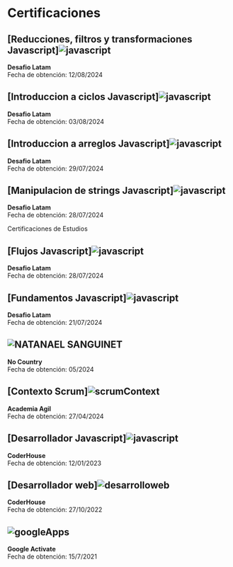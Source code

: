 # Certificaciones
## [Reducciones, filtros y transformaciones Javascript]![javascript](https://github.com/NatanaelLeites/certificaciones/assets/transformacion-filtros-reducciones.png)

**Desafio Latam**  
Fecha de obtención: 12/08/2024



## [Introduccion a ciclos Javascript]![javascript](https://github.com/NatanaelLeites/certificaciones/assets/introduccion-ciclos.png)

**Desafio Latam**  
Fecha de obtención: 03/08/2024



## [Introduccion a arreglos Javascript]![javascript](https://github.com/NatanaelLeites/certificaciones/assets/introduccion-arreglos.png)

**Desafio Latam**  
Fecha de obtención: 29/07/2024



## [Manipulacion de strings Javascript]![javascript](https://github.com/NatanaelLeites/certificaciones/assets/manipulacion-Strings.png)

**Desafio Latam**  
Fecha de obtención: 28/07/2024



Certificaciones de Estudios
## [Flujos Javascript]![javascript](https://github.com/NatanaelLeites/certificaciones/assets/introduccion-flujo.png)

**Desafio Latam**  
Fecha de obtención: 28/07/2024



## [Fundamentos Javascript]![javascript](https://github.com/NatanaelLeites/certificaciones/assets/fundamentos-introductorios.png)

**Desafio Latam**  
Fecha de obtención: 21/07/2024



## ![NATANAEL SANGUINET](https://github.com/NatanaelLeites/certificaciones/assets/111026848/cc2d8cb0-653b-4e55-9780-a310e0835d13)

**No Country**  
Fecha de obtención: 05/2024



## [Contexto Scrum]![scrumContext](https://github.com/NatanaelLeites/certificaciones/assets/111026848/e83d9384-05b3-4bed-946c-cf6c8f8d0ba6)

**Academia Agil**  
Fecha de obtención: 27/04/2024



## [Desarrollador Javascript]![javascript](https://github.com/NatanaelLeites/certificaciones/assets/111026848/eb621446-efd6-4135-a22d-918c6ff8496f)

**CoderHouse**  
Fecha de obtención: 12/01/2023



## [Desarrollador web]![desarrolloweb](https://github.com/NatanaelLeites/certificaciones/assets/111026848/7ca49ff8-b3c1-4d32-9771-82b58f77d687)

**CoderHouse**  
Fecha de obtención: 27/10/2022


## ![googleApps](https://github.com/NatanaelLeites/certificaciones/assets/111026848/a625c6c0-4e4b-4fdc-81e4-bfef69648123)

**Google Activate**  
Fecha de obtención: 15/7/2021
